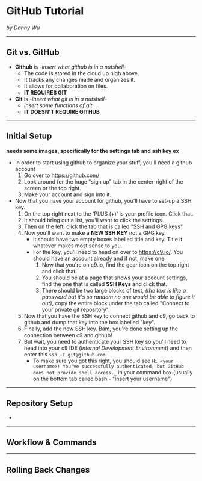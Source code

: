 # GitHub Tutorial

_by Danny Wu_

---
## Git vs. GitHub
* **Github** is _-insert what github is in a nutshell-_
  * The code is stored in the cloud up high above.
  * It tracks any changes made and organizes it.
  * It allows for collaboration on files.
  * **IT REQUIRES GIT**
* **Git** is _-insert what git is in a nutshell-_
  * _insert some functions of git_ 
  * **IT DOESN'T REQUIRE GITHUB**

---
## Initial Setup
**needs some images, specifically for the settings tab and ssh key ex**
- In order to start using github to organize your stuff, you'll need a github account  
  1) Go over to <https://github.com/>
  2) Look around for the huge "sign up" tab in the center-right of the screen or the top right.
  3) Make your account and sign into it.
- Now that you have your account for github, you'll have to set-up a SSH key.
  1) On the top right next to the 'PLUS (+)' is your profile icon. Click that.
  2) It should bring out a list, you'll want to click the settings.
  3) Then on the left, click the tab that is called "SSH and GPG keys"
  4) Now you'll want to make a **NEW SSH KEY** not a GPG key.
     * It should have two empty boxes labelled title and key. Title it whatever makes most sense to you.
     * For the key, you'll need to head on over to <https://c9.io/>. You should have an account already and if not, make one.
       1) Now that you're on c9.io, find the gear icon on the top right and click that.
       2) You should be at a page that shows your account settings, find the one that is called **SSH Keys** and click that.
       3) There should be two large blocks of text, *(the text is like a password but it's so random no one would be able to figure it out)*, copy the entire block under the tab called "Connect to your private git repository".
  4) Now that you have the SSH key to connect github and c9, go back to github and dump that key into the box labelled "key".
  5) Finally, add the new SSH key. Bam, you're done setting up the connection between c9 and github!
  6) But wait, you need to authenticate your SSH key so you'll need to head into your c9 IDE (*Internal Development Environment*) and then enter this `ssh -T git@github.com`.
     * To make sure you got this right, you should see `Hi <your username>! You've successfully authenticated, but GitHub does not provide shell access._` in your command box (usually on the bottom tab called bash - "insert your username")

---
## Repository Setup
- 


---
## Workflow & Commands



---
## Rolling Back Changes